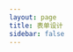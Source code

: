 ```yaml
---
layout: page
title: 表单设计
sidebar: false
---
```


<ClientOnly>

<form-design class="docs-form-design" style="height:calc(100vh - 65px)" />

</ClientOnly>

<style>
.docs-form-design{
h1, h2, h3, h4, h5, h6 {
    margin: 0;
    line-height: auto;
    font-size: 16px;
    font-weight: bold;
}
}
</style>
